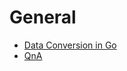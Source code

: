 # General

* [Data Conversion in Go](https://aasisodiya.github.io/go/golang-general/golang-data-types/)
* [QnA](https://aasisodiya.github.io/go/golang-general/golang-qna/)
